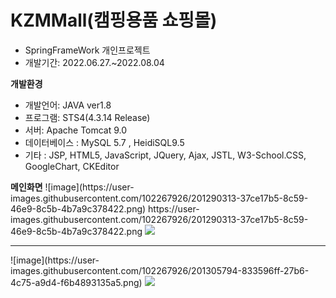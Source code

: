 # KZMMall(캠핑용품 쇼핑몰)
<div>
  <ul>
    <li>SpringFrameWork 개인프로젝트</li>
    <li>개발기간: 2022.06.27.~2022.08.04</li>
  </ul>
</div>
<div>
  <b>개발환경</b>
  <ul>
    <li>개발언어: JAVA ver1.8</li>
    <li>프로그램: STS4(4.3.14 Release)</li>
    <li>서버: Apache Tomcat 9.0</li>
    <li>데이터베이스 : MySQL 5.7 , HeidiSQL9.5</li>
    <li>기타 : JSP, HTML5, JavaScript, JQuery, Ajax, JSTL, W3-School.CSS, GoogleChart, CKEditor</li>
  </ul>
</div>
<div>
   <b>메인화면</b>
 ![image](https://user-images.githubusercontent.com/102267926/201290313-37ce17b5-8c59-46e9-8c5b-4b7a9c378422.png)
  https://user-images.githubusercontent.com/102267926/201290313-37ce17b5-8c59-46e9-8c5b-4b7a9c378422.png
  <img src="https://user-images.githubusercontent.com/102267926/201290313-37ce17b5-8c59-46e9-8c5b-4b7a9c378422.png"/>
</div>
<hr/>
<div>
   ![image](https://user-images.githubusercontent.com/102267926/201305794-833596ff-27b6-4c75-a9d4-f6b4893135a5.png)
  <img src="https://user-images.githubusercontent.com/102267926/201305794-833596ff-27b6-4c75-a9d4-f6b4893135a5.png"/> 
</div>

